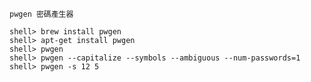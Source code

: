 `pwgen 密碼產生器`

```console
shell> brew install pwgen
shell> apt-get install pwgen
shell> pwgen
shell> pwgen --capitalize --symbols --ambiguous --num-passwords=1
shell> pwgen -s 12 5
```

